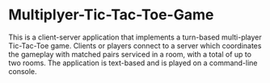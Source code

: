 # Multiplyer-Tic-Tac-Toe-Game
This is a client-server application that implements a turn-based multi-player Tic-Tac-Toe game. Clients or players connect to a server which coordinates the gameplay with matched pairs serviced in a room, with a total of up to two rooms. The application is text-based and is played on a command-line console.
